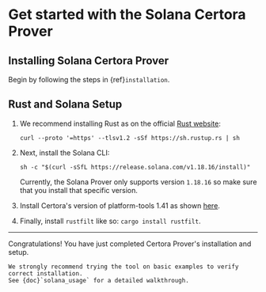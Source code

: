 # Get started with the Solana Certora Prover

## Installing Solana Certora Prover

Begin by following the steps in {ref}`installation`.

## Rust and Solana Setup

1. We recommend installing Rust as on the
   official [Rust website](https://www.rust-lang.org/tools/install): 

   `curl --proto '=https' --tlsv1.2 -sSf https://sh.rustup.rs | sh`

2. Next, install the Solana CLI:

   `sh -c "$(curl -sSfL https://release.solana.com/v1.18.16/install)"`

	Currently, the Solana Prover only supports version `1.18.16` so make sure that you install that specific version.

3. Install Certora's version of platform-tools 1.41 as shown [here](https://github.com/Certora/certora-solana-platform-tools?tab=readme-ov-file#installation-of-executables).

4. Finally, install `rustfilt` like so: `cargo install rustfilt`.

----

Congratulations! You have just completed Certora Prover's installation and setup.

```{caution}
We strongly recommend trying the tool on basic examples to verify correct installation.
See {doc}`solana_usage` for a detailed walkthrough.
```

